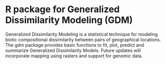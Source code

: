 # R package for Generalized Dissimilarity Modeling (GDM)

Generalized Dissimilarity Modeling is a statistical technique for modeling biotic compositional dissimilarity between pairs of geographical locations. The gdm package provides basic functions to fit, plot, predict and summarize Generalized Dissimilarity Models. Future updates will incorporate mapping using rasters and support for genomic data.
